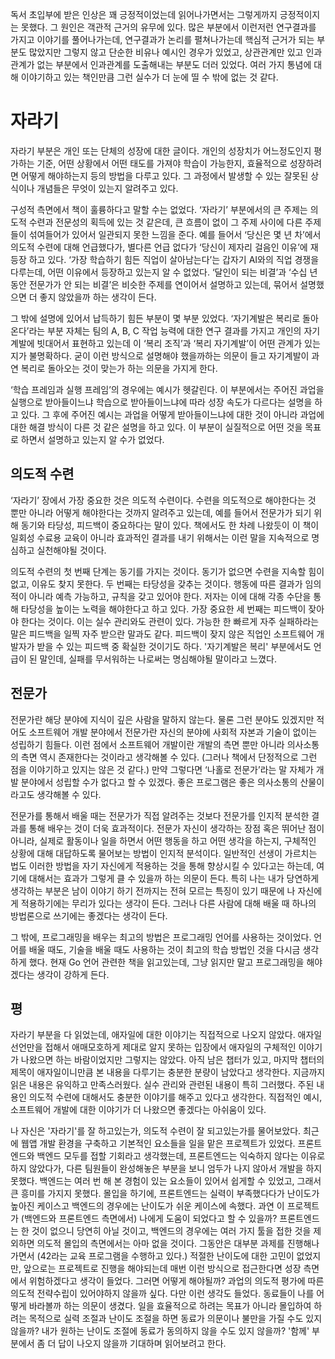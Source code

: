 독서 초입부에 받은 인상은 꽤 긍정적이었는데 읽어나가면서는 그렇게까지 긍정적이지는 못했다. 그 원인은 객관적 근거의 유무에 있다. 많은 부분에서 이런저런 연구결과를 가지고 이야기를 풀어나가는데, 연구결과가 논리를 펼쳐나가는데 핵심적 근거가 되는 부분도 많았지만 그렇지 않고 단순한 비유나 예시인 경우가 있었고, 상관관계만 있고 인과관계가 없는 부분에서 인과관계를 도출해내는 부분도 더러 있었다. 여러 가지 통념에 대해 이야기하고 있는 책인만큼 그런 실수가 더 눈에 띨 수 밖에 없는 것 같다.

# 자라기

자라기 부분은 개인 또는 단체의 성장에 대한 글이다. 개인의 성장치가 어느정도인지 평가하는 기준, 어떤 상황에서 어떤 태도를 가져야 학습이 가능한지, 효율적으로 성장하려면 어떻게 해야하는지 등의 방법을 다루고 있다. 그 과정에서 발생할 수 있는 잘못된 상식이나 개념들은 무엇이 있는지 알려주고 있다.

구성적 측면에서 책이 훌륭하다고 말할 수는 없었다. ‘자라기’ 부분에서의 큰 주제는 의도적 수련과 전문성의 획득에 있는 것 같은데, 큰 흐름이 없이 그 주제 사이에 다른 주제들이 섞여들어가 있어서 일관되지 못한 느낌을 준다. 예를 들어서 ‘당신은 몇 년 차’에서 의도적 수련에 대해 언급했다가, 별다른 언급 없다가 ‘당신이 제자리 걸음인 이유’에 재등장 하고 있다. ‘가장 학습하기 힘든 직업이 살아남는다’는 갑자기 AI와의 직업 경쟁을 다루는데, 어떤 이유에서 등장하고 있는지 알 수 없었다. ‘달인이 되는 비결’과 ‘수십 년 동안 전문가가 안 되는 비결’은 비슷한 주제를 연이어서 설명하고 있는데, 묶어서 설명했으면 더 좋지 않았을까 하는 생각이 든다.

그 밖에 설명에 있어서 납득하기 힘든 부분이 몇 부분 있었다. ‘자기계발은 복리로 돌아온다’라는 부분 자체는 팀의 A, B, C 작업 능력에 대한 연구 결과를 가지고 개인의 자기 계발에 빗대어서 표현하고 있는데 이 ‘복리 조직’과 ‘복리 자기계발’이 어떤 관계가 있는지가 불명확하다. 굳이 이런 방식으로 설명해야 했을까하는 의문이 들고 자기계발이 과연 복리로 돌아오는 것이 맞는가 하는 의문을 가지게 한다.

‘학습 프레임과 실행 프레임’의 경우에는 예시가 헷갈린다. 이 부분에서는 주어진 과업을 실행으로 받아들이느냐 학습으로 받아들이느냐에 따라 성장 속도가 다르다는 설명을 하고 있다. 그 후에 주어진 예시는 과업을 어떻게 받아들이느냐에 대한 것이 아니라 과업에 대한 해결 방식이 다른 것 같은 설명을 하고 있다. 이 부분이 실질적으로 어떤 것을 목표로 하면서 설명하고 있는지 알 수가 없었다.

## 의도적 수련

‘자라기’ 장에서 가장 중요한 것은 의도적 수련이다. 수련을 의도적으로 해야한다는 것 뿐만 아니라 어떻게 해야한다는 것까지 알려주고 있는데, 예를 들어서 전문가가 되기 위해 동기와 타당성, 피드백이 중요하다는 말이 있다. 책에서도 한 차례 나왔듯이 이 책이 일회성 수료용 교육이 아니라 효과적인 결과를 내기 위해서는 이런 말을 지속적으로 명심하고 실천해야될 것이다.

의도적 수련의 첫 번째 단계는 동기를 가지는 것이다. 동기가 없으면 수련을 지속할 힘이 없고, 이유도 찾지 못한다. 두 번째는 타당성을 갖추는 것이다. 행동에 따른 결과가 임의적이 아니라 예측 가능하고, 규칙을 갖고 있어야 한다. 저자는 이에 대해 각종 수단을 통해 타당성을 높이는 노력을 해야한다고 하고 있다. 가장 중요한 세 번째는 피드백이 잦아야 한다는 것이다. 이는 실수 관리와도 관련이 있다. 가능한 한 빠르게 자주 실패하라는 말은 피드백을 일찍 자주 받으란 말과도 같다. 피드백이 잦지 않은 직업인 소프트웨어 개발자가 받을 수 있는 피드백 중 확실한 것이기도 하다. '자기계발은 복리' 부분에서도 언급이 된 말인데, 실패를 무서워하는 나로써는 명심해야될 말이라고 느꼈다.

## 전문가

전문가란 해당 분야에 지식이 깊은 사람을 말하지 않는다. 물론 그런 분야도 있겠지만 적어도 소프트웨어 개발 분야에서 전문가란 자신의 분야에 사회적 자본과 기술이 없이는 성립하기 힘들다. 이런 점에서 소프트웨어 개발이란 개발의 측면 뿐만 아니라 의사소통의 측면 역시 존재한다는 것이라고 생각해볼 수 있다. (그러나 책에서 단정적으로 그런 점을 이야기하고 있지는 않은 것 같다.) 만약 그렇다면 ‘나홀로 전문가’라는 말 자체가 개발 분야에서 성립할 수가 없다고 할 수 있겠다. 좋은 프로그램은 좋은 의사소통의 산물이라고도 생각해볼 수 있다.

전문가를 통해서 배울 때는 전문가가 직접 알려주는 것보다 전문가를 인지적 분석한 결과를 통해 배우는 것이 더욱 효과적이다. 전문가 자신이 생각하는 장점 혹은 뛰어난 점이 아니라, 실제로 활동이나 일을 하면서 어떤 행동을 하고 어떤 생각을 하는지, 구체적인 상황에 대해 대답하도록 물어보는 방법이 인지적 분석이다. 일반적인 선생이 가르치는 법도 이러한 방법을 자기 자신에게 적용하는 것을 통해 향상시킬 수 있다고는 하는데, 여기에 대해서는 효과가 그렇게 클 수 있을까 하는 의문이 든다. 특히 나는 내가 당연하게 생각하는 부분은 남이 이야기 하기 전까지는 전혀 모르는 특징이 있기 때문에 나 자신에게 적용하기에는 무리가 있다는 생각이 든다. 그러나 다른 사람에 대해 배울 때 하나의 방법론으로 쓰기에는 좋겠다는 생각이 든다.

그 밖에, 프로그래밍을 배우는 최고의 방법은 프로그래밍 언어를 사용하는 것이었다. 언어를 배울 때도, 기술을 배울 때도 사용하는 것이 최고의 학습 방법인 것을 다시금 생각하게 했다. 현재 Go 언어 관련한 책을 읽고있는데, 그냥 읽지만 말고 프로그래밍을 해야겠다는 생각이 강하게 든다.

## 평

자라기 부분을 다 읽었는데, 애자일에 대한 이야기는 직접적으로 나오지 않았다. 애자일 선언만을 접해서 애매모호하게 제대로 알지 못하는 입장에서 애자일의 구체적인 이야기가 나왔으면 하는 바람이었지만 그렇지는 않았다. 아직 남은 챕터가 있고, 마지막 챕터의 제목이 애자일이니만큼 본 내용을 다루기는 충분한 분량이 남았다고 생각한다. 지금까지 읽은 내용은 유익하고 만족스러웠다. 실수 관리와 관련된 내용이 특히 그러했다. 주된 내용인 의도적 수련에 대해서도 충분한 이야기를 해주고 있다고 생각한다. 직접적인 예시, 소프트웨어 개발에 대한 이야기가 더 나왔으면 좋겠다는 아쉬움이 있다.

나 자신은 '자라기'를 잘 하고있는가, 의도적 수련이 잘 되고있는가를 물어보았다. 최근에 웹앱 개발 환경을 구축하고 기본적인 요소들을 일을 맡은 프로젝트가 있었다. 프론트엔드와 백엔드 모두를 접할 기회라고 생각했는데, 프론트엔드는 익숙하지 않다는 이유로 하지 않았다가, 다른 팀원들이 완성해놓은 부분을 보니 엄두가 나지 않아서 개발을 하지 못했다. 백엔드는 여러 번 해 본 경험이 있는 요소들이 있어서 쉽게할 수 있었고, 그래서 큰 흥미를 가지지 못했다. 몰입을 하기에, 프론트엔드는 실력이 부족했다다가 난이도가 높아진 케이스고 백엔드의 경우에는 난이도가 쉬운 케이스에 속했다. 과연 이 프로젝트가 (백엔드와 프론트엔드 측면에서) 나에게 도움이 되었다고 할 수 있을까? 프론트엔드는 한 것이 없으니 당연히 아닐 것이고, 백엔드의 경우에는 여러 가지 툴을 접한 것을 제외하면 의도적 몰입의 측면에서는 아마 없을 것이다. 그동안은 대부분 과제를 진행해나가면서 (42라는 교육 프로그램을 수행하고 있다.) 적절한 난이도에 대한 고민이 없었지만, 앞으로는 프로젝트로 진행을 해야되는데 매번 이런 방식으로 접근한다면 성장 측면에서 위험하겠다고 생각이 들었다. 그러면 어떻게 해야될까? 과업의 의도적 평가에 따른 의도적 전략수립이 있어야하지 않을까 싶다. 다만 이런 생각도 들었다. 동료들이 나를 어떻게 바라볼까 하는 의문이 생겼다. 일을 효율적으로 하려는 목표가 아니라 몰입하여 하려는 목적으로 실력 조절과 난이도 조절을 하면 동료가 의문이나 불만을 가질 수도 있지 않을까? 내가 원하는 난이도 조절에 동료가 동의하지 않을 수도 있지 않을까? '함께' 부분에서 좀 더 답이 나오지 않을까 기대하며 읽어보려고 한다.
